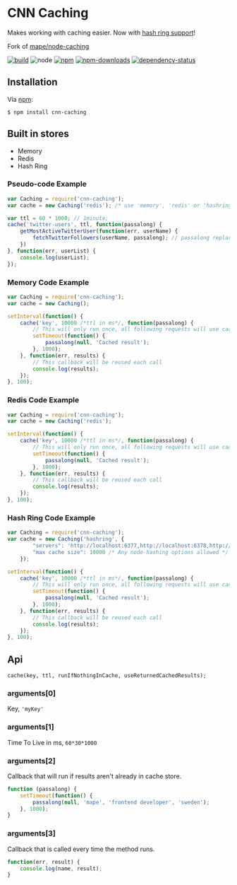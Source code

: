 # CNN Caching

Makes working with caching easier. Now with [hash ring support](http://en.wikipedia.org/wiki/Consistent_hashing)!

Fork of [mape/node-caching](https://github.com/mape/node-caching)

[![build](https://img.shields.io/travis/cnnlabs/cnn-caching/master.svg?style=flat-square)](https://travis-ci.org/cnnlabs/cnn-caching)
![node](https://img.shields.io/node/v/cnn-caching.svg?style=flat-square)
[![npm](https://img.shields.io/npm/v/cnn-caching.svg?style=flat-square)](https://www.npmjs.com/package/cnn-caching)
[![npm-downloads](https://img.shields.io/npm/dm/cnn-caching.svg?style=flat-square)](https://www.npmjs.com/package/cnn-caching)
[![dependency-status](https://gemnasium.com/cnnlabs/cnn-caching.svg)](https://gemnasium.com/cnnlabs/cnn-caching)


## Installation

Via [npm](https://docs.npmjs.com/getting-started/installing-node):

```
$ npm install cnn-caching
```


## Built in stores

* Memory
* Redis
* Hash Ring


### Pseudo-code Example

```javascript
var Caching = require('cnn-caching');
var cache = new Caching('redis'); /* use 'memory', 'redis' or 'hashring' */

var ttl = 60 * 1000; // 1minute;
cache('twitter-users', ttl, function(passalong) {
    getMostActiveTwitterUser(function(err, userName) {
        fetchTwitterFollowers(userName, passalong); // passalong replaces function(err, userList) {}
    })
}, function(err, userList) {
    console.log(userList);
});
```


### Memory Code Example

```javascript
var Caching = require('cnn-caching');
var cache = new Caching();

setInterval(function() {
    cache('key', 10000 /*ttl in ms*/, function(passalong) {
        // This will only run once, all following requests will use cached data.
        setTimeout(function() {
            passalong(null, 'Cached result');
        }, 1000);
    }, function(err, results) {
        // This callback will be reused each call
        console.log(results);
    });
}, 100);
```


### Redis Code Example

```javascript
var Caching = require('cnn-caching');
var cache = new Caching('redis');

setInterval(function() {
    cache('key', 10000 /*ttl in ms*/, function(passalong) {
        // This will only run once, all following requests will use cached data.
        setTimeout(function() {
            passalong(null, 'Cached result');
        }, 1000);
    }, function(err, results) {
        // This callback will be reused each call
        console.log(results);
    });
}, 100);
```


### Hash Ring Code Example

```javascript
var Caching = require('cnn-caching');
var cache = new Caching('hashring', {
        "servers": 'http://localhost:6377,http://localhost:6378,http://localhost:6379,http://localhost:6380',
        "max cache size": 10000 /* Any node-hashing options allowed */
    });

setInterval(function() {
    cache('key', 10000 /*ttl in ms*/, function(passalong) {
        // This will only run once, all following requests will use cached data.
        setTimeout(function() {
            passalong(null, 'Cached result');
        }, 1000);
    }, function(err, results) {
        // This callback will be reused each call
        console.log(results);
    });
}, 100);
```


## Api

```
cache(key, ttl, runIfNothingInCache, useReturnedCachedResults);
```


### arguments[0]

Key, `'myKey'`


### arguments[1]

Time To Live in ms, `60*30*1000`


### arguments[2]

Callback that will run if results aren't already in cache store.

```javascript
function (passalong) {
    setTimeout(function() {
        passalong(null, 'mape', 'frontend developer', 'sweden');
    }, 1000);
}
```


### arguments[3]

Callback that is called every time the method runs.

```javascript
function(err, result) {
    console.log(name, result);
}
```
